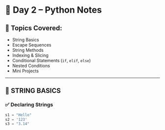# 📘 Day 2 – Python Notes

## 📌 Topics Covered:
- String Basics
- Escape Sequences
- String Methods
- Indexing & Slicing
- Conditional Statements (`if`, `elif`, `else`)
- Nested Conditions
- Mini Projects

---

## 🧠 STRING BASICS

### ✅ Declaring Strings
```python
s1 = "Hello"
s2 = '123'
s3 = "3.14"
